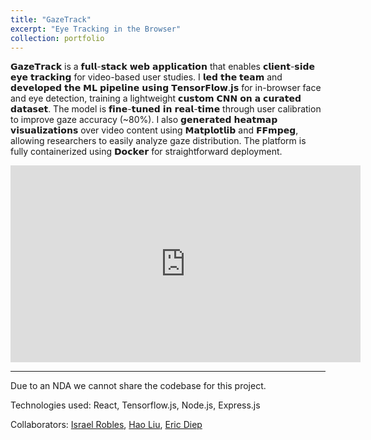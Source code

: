 ```yaml
---
title: "GazeTrack"
excerpt: "Eye Tracking in the Browser"
collection: portfolio
---
```

𝗚𝗮𝘇𝗲𝗧𝗿𝗮𝗰𝗸 is a 𝗳𝘂𝗹𝗹-𝘀𝘁𝗮𝗰𝗸 𝘄𝗲𝗯 𝗮𝗽𝗽𝗹𝗶𝗰𝗮𝘁𝗶𝗼𝗻 that enables 𝗰𝗹𝗶𝗲𝗻𝘁-𝘀𝗶𝗱𝗲 𝗲𝘆𝗲 𝘁𝗿𝗮𝗰𝗸𝗶𝗻𝗴 for video-based user studies. I 𝗹𝗲𝗱 𝘁𝗵𝗲 𝘁𝗲𝗮𝗺 and 𝗱𝗲𝘃𝗲𝗹𝗼𝗽𝗲𝗱 𝘁𝗵𝗲 𝗠𝗟 𝗽𝗶𝗽𝗲𝗹𝗶𝗻𝗲 𝘂𝘀𝗶𝗻𝗴 𝗧𝗲𝗻𝘀𝗼𝗿𝗙𝗹𝗼𝘄.𝗷𝘀 for in-browser face and eye detection, training a lightweight 𝗰𝘂𝘀𝘁𝗼𝗺 𝗖𝗡𝗡 𝗼𝗻 𝗮 𝗰𝘂𝗿𝗮𝘁𝗲𝗱 𝗱𝗮𝘁𝗮𝘀𝗲𝘁. The model is 𝗳𝗶𝗻𝗲-𝘁𝘂𝗻𝗲𝗱 𝗶𝗻 𝗿𝗲𝗮𝗹-𝘁𝗶𝗺𝗲 through user calibration to improve gaze accuracy (~80%). I also 𝗴𝗲𝗻𝗲𝗿𝗮𝘁𝗲𝗱 𝗵𝗲𝗮𝘁𝗺𝗮𝗽 𝘃𝗶𝘀𝘂𝗮𝗹𝗶𝘇𝗮𝘁𝗶𝗼𝗻𝘀 over video content using 𝗠𝗮𝘁𝗽𝗹𝗼𝘁𝗹𝗶𝗯 and 𝗙𝗙𝗺𝗽𝗲𝗴, allowing researchers to easily analyze gaze distribution. The platform is fully containerized using 𝗗𝗼𝗰𝗸𝗲𝗿 for straightforward deployment.

<iframe width="560" height="315" src="https://www.youtube.com/embed/qNN5U05Kg_c?si=QNRuCT7odf9bUGNs" title="YouTube video player" frameborder="0" allow="accelerometer; autoplay; clipboard-write; encrypted-media; gyroscope; picture-in-picture; web-share" referrerpolicy="strict-origin-when-cross-origin" allowfullscreen></iframe>

---

Due to an NDA we cannot share the codebase for this project.

Technologies used: React, Tensorflow.js, Node.js, Express.js

Collaborators: [Israel Robles](https://www.linkedin.com/in/oakisr/), [Hao Liu](https://www.linkedin.com/in/haojamesliu/), [Eric Diep](https://www.linkedin.com/in/ediep/)